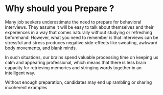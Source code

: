 # Why should you Prepare ?

Many job seekers underestimate the need to prepare for behavioral interviews. They assume it will be easy to talk about themselves and their experiences in a way that comes naturally without studying or refreshing beforehand. However, what you need to remember is that interviews can be stressful and stress produces negative side-effects like sweating, awkward body movements, and blank minds.

In such situations, our brains spend valuable processing time on keeping us calm and appearing professional, which means that there is less brain capacity for retrieving memories and stringing words together in an intelligent way.

Without enough preparation, candidates may end up rambling or sharing incoherent examples